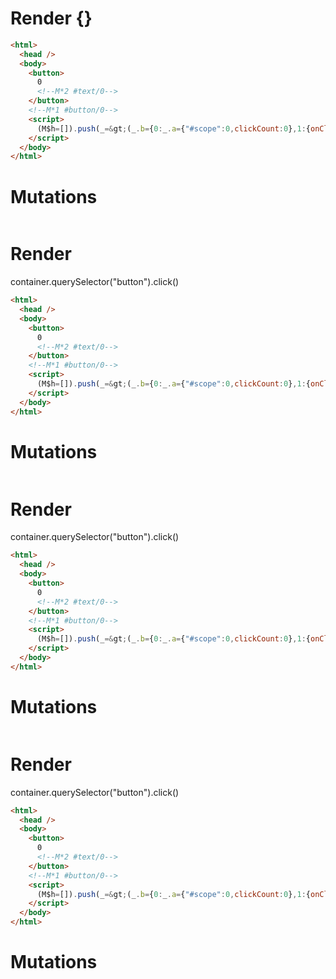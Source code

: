 # Render {}
```html
<html>
  <head />
  <body>
    <button>
      0
      <!--M*2 #text/0-->
    </button>
    <!--M*1 #button/0-->
    <script>
      (M$h=[]).push(_=&gt;(_.b={0:_.a={"#scope":0,clickCount:0},1:{onClick:_._.clickHandler(_.a),"#scope":1},2:{_:{clickCount:0},"#scope":2}}),[2,"subscribe_clickCount$renderBody",1,"FancyButton$onclick_effect",])
    </script>
  </body>
</html>
```

# Mutations
```

```


# Render 
container.querySelector("button").click()

```html
<html>
  <head />
  <body>
    <button>
      0
      <!--M*2 #text/0-->
    </button>
    <!--M*1 #button/0-->
    <script>
      (M$h=[]).push(_=&gt;(_.b={0:_.a={"#scope":0,clickCount:0},1:{onClick:_._.clickHandler(_.a),"#scope":1},2:{_:{clickCount:0},"#scope":2}}),[2,"subscribe_clickCount$renderBody",1,"FancyButton$onclick_effect",])
    </script>
  </body>
</html>
```

# Mutations
```

```


# Render 
container.querySelector("button").click()

```html
<html>
  <head />
  <body>
    <button>
      0
      <!--M*2 #text/0-->
    </button>
    <!--M*1 #button/0-->
    <script>
      (M$h=[]).push(_=&gt;(_.b={0:_.a={"#scope":0,clickCount:0},1:{onClick:_._.clickHandler(_.a),"#scope":1},2:{_:{clickCount:0},"#scope":2}}),[2,"subscribe_clickCount$renderBody",1,"FancyButton$onclick_effect",])
    </script>
  </body>
</html>
```

# Mutations
```

```


# Render 
container.querySelector("button").click()

```html
<html>
  <head />
  <body>
    <button>
      0
      <!--M*2 #text/0-->
    </button>
    <!--M*1 #button/0-->
    <script>
      (M$h=[]).push(_=&gt;(_.b={0:_.a={"#scope":0,clickCount:0},1:{onClick:_._.clickHandler(_.a),"#scope":1},2:{_:{clickCount:0},"#scope":2}}),[2,"subscribe_clickCount$renderBody",1,"FancyButton$onclick_effect",])
    </script>
  </body>
</html>
```

# Mutations
```

```